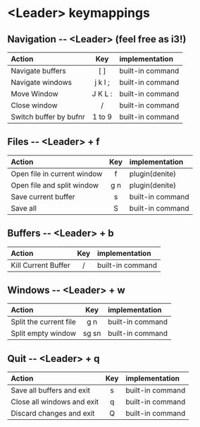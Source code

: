 # &lt;Leader&gt; keymappings
## Navigation -- &lt;Leader&gt;  (feel free as i3!)

| Action | Key | implementation |
| :-  | :-: | :- |
| Navigate buffers | [ ] | built-in command |
| Navigate windows | j k l ; | built-in command |
| Move Window | J K L : | built-in command |
| Close window | / | built-in command |
| Switch buffer by bufnr | 1 to 9 | built-in command |

## Files -- &lt;Leader&gt; + f

| Action | Key | implementation |
| :-  | :-: | :- |
| Open file in current window | f | plugin(denite) |
| Open file and split window | g n | plugin(denite) |
| Save current buffer | s | built-in command |
| Save all | S | built-in command |

## Buffers -- &lt;Leader&gt; + b

| Action | Key | implementation |
| :-  | :-: | :- |
| Kill Current Buffer | / | built-in command |

## Windows -- &lt;Leader&gt; + w

| Action | Key | implementation |
| :-  | :-: | :- |
| Split the current file | g n | built-in command |
| Split empty window | sg sn | built-in command |

## Quit -- &lt;Leader&gt; + q

| Action | Key | implementation |
| :-  | :-: | :- |
| Save all buffers and exit | s | built-in command |
| Close all windows and exit | q | built-in command |
| Discard changes and exit | Q | built-in command |
